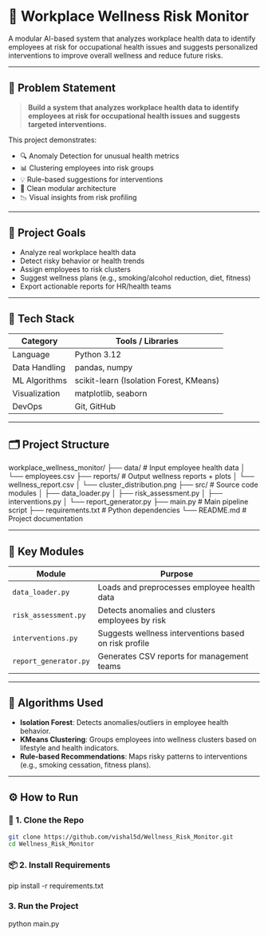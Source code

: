 # 🧠 Workplace Wellness Risk Monitor

A modular AI-based system that analyzes workplace health data to identify employees at risk for occupational health issues and suggests personalized interventions to improve overall wellness and reduce future risks.

---

## 🚩 Problem Statement

> **Build a system that analyzes workplace health data to identify employees at risk for occupational health issues and suggests targeted interventions.**

This project demonstrates:
- 🔍 Anomaly Detection for unusual health metrics
- 📊 Clustering employees into risk groups
- 💡 Rule-based suggestions for interventions
- 📁 Clean modular architecture
- 📉 Visual insights from risk profiling

---

## 🎯 Project Goals

- Analyze real workplace health data
- Detect risky behavior or health trends
- Assign employees to risk clusters
- Suggest wellness plans (e.g., smoking/alcohol reduction, diet, fitness)
- Export actionable reports for HR/health teams

---

## 🧱 Tech Stack

| Category        | Tools / Libraries                         |
|----------------|--------------------------------------------|
| Language        | Python 3.12                               |
| Data Handling   | pandas, numpy                             |
| ML Algorithms   | scikit-learn (Isolation Forest, KMeans)   |
| Visualization   | matplotlib, seaborn                       |
| DevOps          | Git, GitHub                               |

---

## 🗂️ Project Structure

workplace_wellness_monitor/
├── data/ # Input employee health data
│ └── employees.csv
├── reports/ # Output wellness reports + plots
│ └── wellness_report.csv
│ └── cluster_distribution.png
├── src/ # Source code modules
│ ├── data_loader.py
│ ├── risk_assessment.py
│ ├── interventions.py
│ └── report_generator.py
├── main.py # Main pipeline script
├── requirements.txt # Python dependencies
└── README.md # Project documentation


---

## 📌 Key Modules

| Module               | Purpose                                                 |
|----------------------|---------------------------------------------------------|
| `data_loader.py`     | Loads and preprocesses employee health data             |
| `risk_assessment.py` | Detects anomalies and clusters employees by risk        |
| `interventions.py`   | Suggests wellness interventions based on risk profile   |
| `report_generator.py`| Generates CSV reports for management teams              |

---

## 🧠 Algorithms Used

- **Isolation Forest**: Detects anomalies/outliers in employee health behavior.
- **KMeans Clustering**: Groups employees into wellness clusters based on lifestyle and health indicators.
- **Rule-based Recommendations**: Maps risky patterns to interventions (e.g., smoking cessation, fitness plans).

---

## ⚙️ How to Run

### 🧩 1. Clone the Repo

```bash
git clone https://github.com/vishal5d/Wellness_Risk_Monitor.git
cd Wellness_Risk_Monitor
```
### 📦 2. Install Requirements

pip install -r requirements.txt

### 3. Run the Project

python main.py


